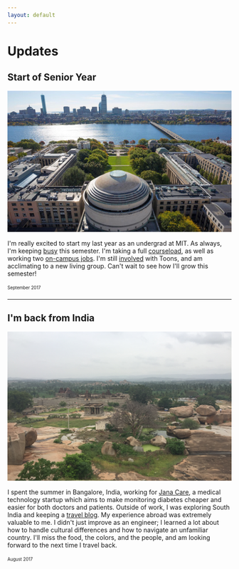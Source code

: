 ```yaml
---
layout: default
---
```


# Updates

## Start of Senior Year

![](MIT.jpg)

I'm really excited to start my last year as an undergrad at MIT. As always, I'm keeping [busy](projects) this semester.
I'm taking a full [courseload](coursework), as well as working two [on-campus jobs](experience).
I'm still [involved](activities) with Toons, and am acclimating to a new living group. 
Can't wait to see how I'll grow this semester!

<sub><sup>September 2017</sup></sub>

* * *

## I'm back from India

![](India.JPG)

I spent the summer in Bangalore, India, working for [Jana Care](http://www.janacare.com/),
a medical technology startup which aims to make monitoring diabetes cheaper and easier for both doctors and patients.
Outside of work, I was exploring South India and keeping a [travel blog](http://siennayaygoesaway.wordpress.com). 
My experience abroad was extremely valuable to me. 
I didn't just improve as an engineer;
I learned a lot about how to handle cultural differences and how to navigate an unfamiliar country.
I'll miss the food, the colors, and the people, and am looking forward to the next time I travel back.

<sub><sup>August 2017</sup></sub>
